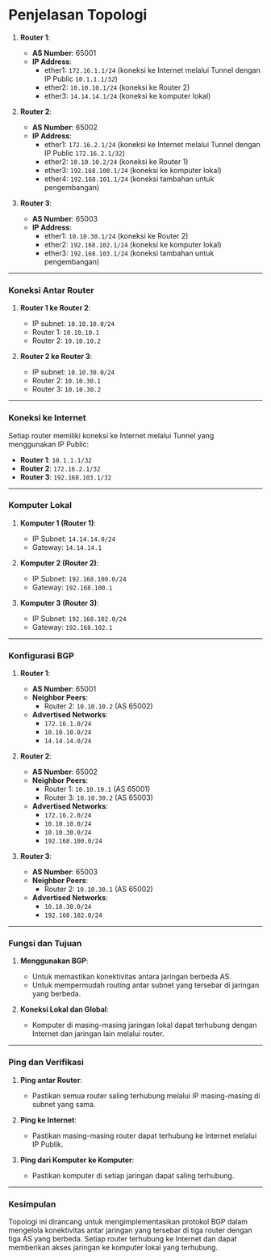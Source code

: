 # Penjelasan Topologi

1. **Router 1**:

   - **AS Number**: 65001
   - **IP Address**:
     - ether1: `172.16.1.1/24` (koneksi ke Internet melalui Tunnel dengan IP Public `10.1.1.1/32`)
     - ether2: `10.10.10.1/24` (koneksi ke Router 2)
     - ether3: `14.14.14.1/24` (koneksi ke komputer lokal)

2. **Router 2**:

   - **AS Number**: 65002
   - **IP Address**:
     - ether1: `172.16.2.1/24` (koneksi ke Internet melalui Tunnel dengan IP Public `172.16.2.1/32`)
     - ether2: `10.10.10.2/24` (koneksi ke Router 1)
     - ether3: `192.168.100.1/24` (koneksi ke komputer lokal)
     - ether4: `192.168.101.1/24` (koneksi tambahan untuk pengembangan)

3. **Router 3**:
   - **AS Number**: 65003
   - **IP Address**:
     - ether1: `10.10.30.1/24` (koneksi ke Router 2)
     - ether2: `192.168.102.1/24` (koneksi ke komputer lokal)
     - ether3: `192.168.103.1/24` (koneksi tambahan untuk pengembangan)

---

### **Koneksi Antar Router**

1. **Router 1 ke Router 2**:

   - IP subnet: `10.10.10.0/24`
   - Router 1: `10.10.10.1`
   - Router 2: `10.10.10.2`

2. **Router 2 ke Router 3**:
   - IP subnet: `10.10.30.0/24`
   - Router 2: `10.10.30.1`
   - Router 3: `10.10.30.2`

---

### **Koneksi ke Internet**

Setiap router memiliki koneksi ke Internet melalui Tunnel yang menggunakan IP Public:

- **Router 1**: `10.1.1.1/32`
- **Router 2**: `172.16.2.1/32`
- **Router 3**: `192.168.103.1/32`

---

### **Komputer Lokal**

1. **Komputer 1 (Router 1)**:

   - IP Subnet: `14.14.14.0/24`
   - Gateway: `14.14.14.1`

2. **Komputer 2 (Router 2)**:

   - IP Subnet: `192.168.100.0/24`
   - Gateway: `192.168.100.1`

3. **Komputer 3 (Router 3)**:
   - IP Subnet: `192.168.102.0/24`
   - Gateway: `192.168.102.1`

---

### **Konfigurasi BGP**

1. **Router 1**:

   - **AS Number**: 65001
   - **Neighbor Peers**:
     - Router 2: `10.10.10.2` (AS 65002)
   - **Advertised Networks**:
     - `172.16.1.0/24`
     - `10.10.10.0/24`
     - `14.14.14.0/24`

2. **Router 2**:

   - **AS Number**: 65002
   - **Neighbor Peers**:
     - Router 1: `10.10.10.1` (AS 65001)
     - Router 3: `10.10.30.2` (AS 65003)
   - **Advertised Networks**:
     - `172.16.2.0/24`
     - `10.10.10.0/24`
     - `10.10.30.0/24`
     - `192.168.100.0/24`

3. **Router 3**:
   - **AS Number**: 65003
   - **Neighbor Peers**:
     - Router 2: `10.10.30.1` (AS 65002)
   - **Advertised Networks**:
     - `10.10.30.0/24`
     - `192.168.102.0/24`

---

### **Fungsi dan Tujuan**

1. **Menggunakan BGP**:

   - Untuk memastikan konektivitas antara jaringan berbeda AS.
   - Untuk mempermudah routing antar subnet yang tersebar di jaringan yang berbeda.

2. **Koneksi Lokal dan Global**:
   - Komputer di masing-masing jaringan lokal dapat terhubung dengan Internet dan jaringan lain melalui router.

---

### **Ping dan Verifikasi**

1. **Ping antar Router**:

   - Pastikan semua router saling terhubung melalui IP masing-masing di subnet yang sama.

2. **Ping ke Internet**:

   - Pastikan masing-masing router dapat terhubung ke Internet melalui IP Publik.

3. **Ping dari Komputer ke Komputer**:
   - Pastikan komputer di setiap jaringan dapat saling terhubung.

---

### **Kesimpulan**

Topologi ini dirancang untuk mengimplementasikan protokol BGP dalam mengelola konektivitas antar jaringan yang tersebar di tiga router dengan tiga AS yang berbeda. Setiap router terhubung ke Internet dan dapat memberikan akses jaringan ke komputer lokal yang terhubung.
